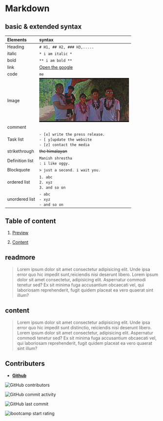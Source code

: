 # Markdown

## basic & extended syntax

| Elements        | syntax                                                                                          |
| :-------------- | :---------------------------------------------------------------------------------------------- |
| Heading         | `# H1, ## H2, ### H3,.....`                                                                     |
| italic          | `* i am italic *`                                                                               |
| bold            | `** i am bold **`                                                                               |
| link            | [Open the google](https://google.com)                                                           |
| code            | `me`                                                                                            |
| Image           | ![ manish](./photo/Snapchat-1746657701.jpg)                                                     |
| comment         | <!--- my name is comment --->                                                                   |
| Task list       | `- [x] write the press release.` <br> `- [ y]update the website` <br> `- [z] contact the media` |
| strikethrough   | ~~the himalayan~~                                                                               |
| Definition list | `Manish shrestha`<br>`: i like oggy.`                                                           |
| Blockquote      | `> just a second. i wait you.`                                                                  |
| ordered list    | `1. abc` <br> `2. xyz` <br> `3. and so on`                                                      |
| unordered list  | `- abc` <br> `- xyz` <br> `- and so on`                                                         |

## Table of content

1. [Preview](#readmore)

2. [Content](#content)

## readmore

> Lorem ipsum dolor sit amet consectetur adipisicing elit. Unde ipsa error quo hic impedit sunt,reiciendis nisi deserunt libero. Lorem ipsum dolor sit amet consectetur, adipisicing
> elit. Aspernatur commodi tenetur sed? Ex sit minima fuga accusantium obcaecati vel, qui laboriosam
> reprehenderit, fugit quidem placeat ea vero quaerat sint illum?

## content

> Lorem ipsum dolor sit amet consectetur adipisicing elit. Unde ipsa error quo hic impedit sunt distinctio, reiciendis nisi deserunt libero. Lorem ipsum dolor sit amet consectetur, adipisicing elit. Aspernatur commodi tenetur sed? Ex sit minima fuga accusantium obcaecati vel, qui laboriosam reprehenderit, fugit quidem placeat ea vero quaerat sint illum?

## Contributers

- [**Github**](https://github.com/sabinshrestha7065)

![GitHub contributors](https://img.shields.io/github/contributors/iBootcamp/batch-2021-june)

![GitHub commit activity](https://img.shields.io/github/commit-activity/m/ibootcamp/batch-2021-june)

![GitHub last commit](https://img.shields.io/github/last-commit/iBootcamp/batch-2080-jestha)

![ibootcamp start rating](https://img.shields.io/github/stars/iBootcamp/batch-2021-june)
